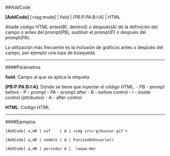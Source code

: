 ##AddCode

**[AddCode]** [>tag:mode] | field | [PB:P:PA:B:I:A] | HTML 

Añade código HTML antes(B), dentro(I) o después(A) de la definición del campo o
antes del prompt(PB), sustituir el prompt(P) o después del prompt(PA).

La utilización más frecuente es la inclusión de gráficos antes o después del campo, por ejemplo una lupa de búsqueda. 

- - -

####Parámetros

**field**:
	Campo al que se aplica la etiqueta

**[PB:P:PA:B:I:A]**:
	Dónde se tiene que inyectar el código HTML.
    - PB - prompt before
    - P  - prompt
    - PA - prompt after
    - B  - before control
    - I  - inside control (attributes)
    - A  - after control

**HTML**:
	Código HTML

- - -

####Ejemplos

```
[AddCode] a,mR | nif    | A | <img src='g/buscar.gif'>

[AddCode] a,mR | nombre | A | FuncionDeUsuario()

[AddCode] a,mR | periodo| A |  (aaaa-mm)
```